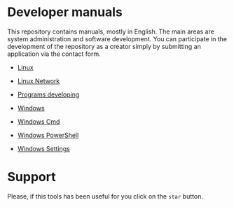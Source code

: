 # Developer manuals

This repository contains manuals, mostly in English. The main areas are system administration and software development. You can participate in the development of the repository as a creator simply by submitting an application via the contact form.

- [Linux](Linux/README.md)
- [Linux Network](Linux/Linux.Network.md)

- [Programs developing](Dev/README.md)

- [Windows](Windows/README.md)
- [Windows Cmd](Windows/Cmd/README.md)
- [Windows PowerShell](Windows/PowerShell/README.md)
- [Windows Settings](Windows/Settings/README.md)

# Support
Please, if this tools has been useful for you click on the `star` button.
